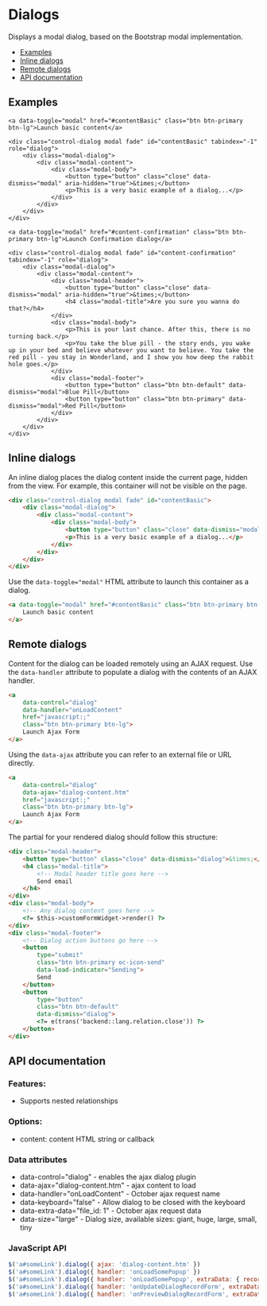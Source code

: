 # Dialogs

Displays a modal dialog, based on the Bootstrap modal implementation.

- [Examples](#examples)
- [Inline dialogs](#inline-dialogs)
- [Remote dialogs](#remote-dialogs)
- [API documentation](#api-docs)

<a name="examples"></a>
## Examples

    <a data-toggle="modal" href="#contentBasic" class="btn btn-primary btn-lg">Launch basic content</a>

    <div class="control-dialog modal fade" id="contentBasic" tabindex="-1" role="dialog">
        <div class="modal-dialog">
            <div class="modal-content">
                <div class="modal-body">
                    <button type="button" class="close" data-dismiss="modal" aria-hidden="true">&times;</button>
                    <p>This is a very basic example of a dialog...</p>
                </div>
            </div>
        </div>
    </div>

    <a data-toggle="modal" href="#content-confirmation" class="btn btn-primary btn-lg">Launch Confirmation dialog</a>

    <div class="control-dialog modal fade" id="content-confirmation" tabindex="-1" role="dialog">
        <div class="modal-dialog">
            <div class="modal-content">
                <div class="modal-header">
                    <button type="button" class="close" data-dismiss="modal" aria-hidden="true">&times;</button>
                    <h4 class="modal-title">Are you sure you wanna do that?</h4>
                </div>
                <div class="modal-body">
                    <p>This is your last chance. After this, there is no turning back.</p>
                    <p>You take the blue pill - the story ends, you wake up in your bed and believe whatever you want to believe. You take the red pill - you stay in Wonderland, and I show you how deep the rabbit hole goes.</p>
                </div>
                <div class="modal-footer">
                    <button type="button" class="btn btn-default" data-dismiss="modal">Blue Pill</button>
                    <button type="button" class="btn btn-primary" data-dismiss="modal">Red Pill</button>
                </div>
            </div>
        </div>
    </div>

<a name="inline-dialogs"></a>
## Inline dialogs

An inline dialog places the dialog content inside the current page, hidden from the view. For example, this container will not be visible on the page.

```html
<div class="control-dialog modal fade" id="contentBasic">
    <div class="modal-dialog">
        <div class="modal-content">
            <div class="modal-body">
                <button type="button" class="close" data-dismiss="modal">&times;</button>
                <p>This is a very basic example of a dialog...</p>
            </div>
        </div>
    </div>
</div>
```

Use the `data-toggle="modal"` HTML attribute to launch this container as a dialog.

```html
<a data-toggle="modal" href="#contentBasic" class="btn btn-primary btn-lg">
    Launch basic content
</a>
```

<a name="remote-dialogs"></a>
## Remote dialogs

Content for the dialog can be loaded remotely using an AJAX request. Use the `data-handler` attribute to populate a dialog with the contents of an AJAX handler.

```html
<a
    data-control="dialog"
    data-handler="onLoadContent"
    href="javascript:;"
    class="btn btn-primary btn-lg">
    Launch Ajax Form
</a>
```

Using the `data-ajax` attribute you can refer to an external file or URL directly.

```html
<a
    data-control="dialog"
    data-ajax="dialog-content.htm"
    href="javascript:;"
    class="btn btn-primary btn-lg">
    Launch Ajax Form
</a>
```

The partial for your rendered dialog should follow this structure:

```html
<div class="modal-header">
    <button type="button" class="close" data-dismiss="dialog">&times;</button>
    <h4 class="modal-title">
        <!-- Modal header title goes here -->
        Send email
    </h4>
</div>
<div class="modal-body">
    <!-- Any dialog content goes here -->
    <?= $this->customFormWidget->render() ?>
</div>
<div class="modal-footer">
    <!-- Dialog action buttons go here -->
    <button
        type="submit"
        class="btn btn-primary oc-icon-send"
        data-load-indicator="Sending">
        Send
    </button>
    <button
        type="button"
        class="btn btn-default"
        data-dismiss="dialog">
        <?= e(trans('backend::lang.relation.close')) ?>
    </button>
</div>
```

<a name="api-docs"></a>
## API documentation

### Features:

- Supports nested relationships

### Options:
- content: content HTML string or callback

### Data attributes
- data-control="dialog" - enables the ajax dialog plugin
- data-ajax="dialog-content.htm" - ajax content to load
- data-handler="onLoadContent" - October ajax request name
- data-keyboard="false" - Allow dialog to be closed with the keyboard
- data-extra-data="file_id: 1" - October ajax request data
- data-size="large" - Dialog size, available sizes: giant, huge, large, small, tiny

### JavaScript API

```js
$('a#someLink').dialog({ ajax: 'dialog-content.htm' })
$('a#someLink').dialog({ handler: 'onLoadSomePopup' })
$('a#someLink').dialog({ handler: 'onLoadSomePopup', extraData: { record_id: 3 } })
$('a#someLink').dialog({ handler: 'onUpdateDialogRecordForm', extraData: { action:'update', record_id: 3 } })
$('a#someLink').dialog({ handler: 'onPreviewDialogRecordForm', extraData: { action:'preview', record_id: 3 } })
```
